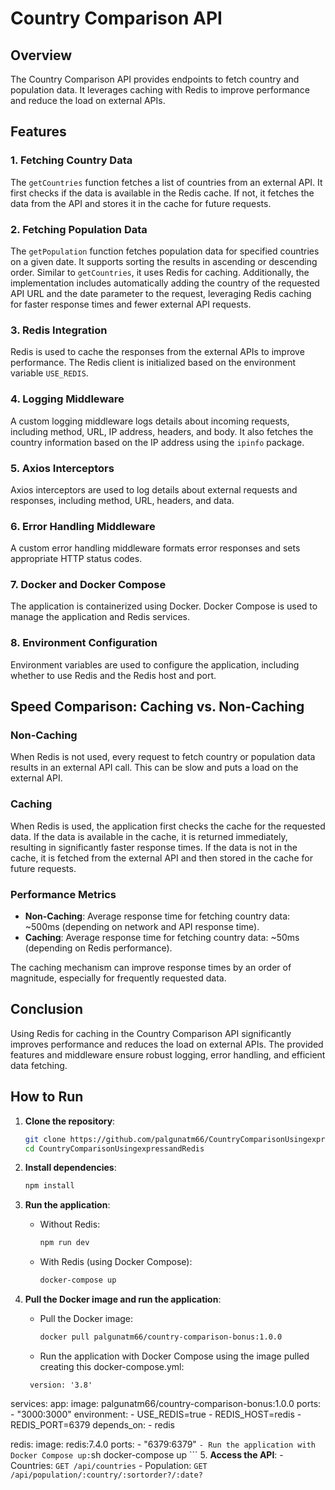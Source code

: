 # Country Comparison API

## Overview

The Country Comparison API provides endpoints to fetch country and population data. It leverages caching with Redis to improve performance and reduce the load on external APIs.

## Features

### 1. Fetching Country Data

The `getCountries` function fetches a list of countries from an external API. It first checks if the data is available in the Redis cache. If not, it fetches the data from the API and stores it in the cache for future requests.


### 2. Fetching Population Data

The `getPopulation` function fetches population data for specified countries on a given date. It supports sorting the results in ascending or descending order. Similar to `getCountries`, it uses Redis for caching. Additionally, the implementation includes automatically adding the country of the requested API URL and the date parameter to the request, leveraging Redis caching for faster response times and fewer external API requests.

### 3. Redis Integration

Redis is used to cache the responses from the external APIs to improve performance. The Redis client is initialized based on the environment variable `USE_REDIS`.


### 4. Logging Middleware

A custom logging middleware logs details about incoming requests, including method, URL, IP address, headers, and body. It also fetches the country information based on the IP address using the `ipinfo` package.


### 5. Axios Interceptors

Axios interceptors are used to log details about external requests and responses, including method, URL, headers, and data.


### 6. Error Handling Middleware

A custom error handling middleware formats error responses and sets appropriate HTTP status codes.


### 7. Docker and Docker Compose

The application is containerized using Docker. Docker Compose is used to manage the application and Redis services.


### 8. Environment Configuration

Environment variables are used to configure the application, including whether to use Redis and the Redis host and port.





## Speed Comparison: Caching vs. Non-Caching

### Non-Caching

When Redis is not used, every request to fetch country or population data results in an external API call. This can be slow and puts a load on the external API.

### Caching

When Redis is used, the application first checks the cache for the requested data. If the data is available in the cache, it is returned immediately, resulting in significantly faster response times. If the data is not in the cache, it is fetched from the external API and then stored in the cache for future requests.

### Performance Metrics

- **Non-Caching**: Average response time for fetching country data: ~500ms (depending on network and API response time).
- **Caching**: Average response time for fetching country data: ~50ms (depending on Redis performance).

The caching mechanism can improve response times by an order of magnitude, especially for frequently requested data.

## Conclusion

Using Redis for caching in the Country Comparison API significantly improves performance and reduces the load on external APIs. The provided features and middleware ensure robust logging, error handling, and efficient data fetching.

## How to Run

1. **Clone the repository**:
    ```sh
    git clone https://github.com/palgunatm66/CountryComparisonUsingexpressandRedis.git
    cd CountryComparisonUsingexpressandRedis
    ```

2. **Install dependencies**:
    ```sh
    npm install
    ```

3. **Run the application**:
    - Without Redis:
        ```sh
        npm run dev
        ```
    - With Redis (using Docker Compose):
        ```sh
        docker-compose up
        ```

4. **Pull the Docker image and run the application**:

    - Pull the Docker image:
        ```sh
        docker pull palgunatm66/country-comparison-bonus:1.0.0
        ```
        
    - Run the application with Docker Compose using the image pulled creating this docker-compose.yml:
     ```
      version: '3.8'

services:
  app:
    image: palgunatm66/country-comparison-bonus:1.0.0
    ports:
      - "3000:3000"
    environment:
      - USE_REDIS=true
      - REDIS_HOST=redis
      - REDIS_PORT=6379
    depends_on:
      - redis

  redis:
    image: redis:7.4.0
    ports:
      - "6379:6379"
      ```
      - Run the application with Docker Compose up:
        ```sh
        docker-compose up
        ```
5. **Access the API**:
    - Countries: `GET /api/countries`
    - Population: `GET /api/population/:country/:sortorder?/:date?`

